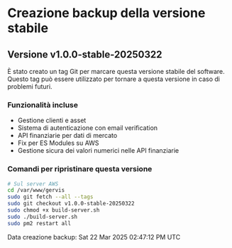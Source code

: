 # Creazione backup della versione stabile

## Versione v1.0.0-stable-20250322

È stato creato un tag Git per marcare questa versione stabile del software. Questo tag può essere utilizzato per tornare a questa versione in caso di problemi futuri.

### Funzionalità incluse
- Gestione clienti e asset
- Sistema di autenticazione con email verification
- API finanziarie per dati di mercato
- Fix per ES Modules su AWS
- Gestione sicura dei valori numerici nelle API finanziarie

### Comandi per ripristinare questa versione
```bash
# Sul server AWS
cd /var/www/gervis
sudo git fetch --all --tags
sudo git checkout v1.0.0-stable-20250322
sudo chmod +x build-server.sh
sudo ./build-server.sh
sudo pm2 restart all
```

Data creazione backup: Sat 22 Mar 2025 02:47:12 PM UTC
